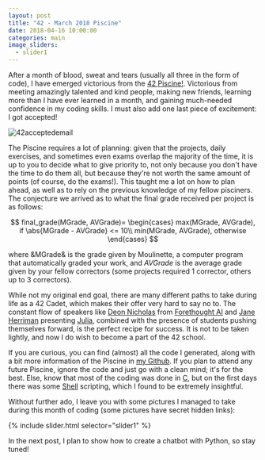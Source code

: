 ```yaml
---
layout: post
title: "42 - March 2018 Piscine"
date: 2018-04-16 10:00:00
categories: main
image_sliders:
  - slider1
---
```


After a month of blood, sweat and tears (usually all three in the form of code), I have emerged victorious from the [42 Piscine!](https://www.42.us.org/program/intensive-basic-training/). Victorious from meeting amazingly talented and kind people, making new friends, learning more than I have ever learned in a month, and gaining much-needed confidence in my coding skills. I must also add one last piece of excitement: I got accepted!

![42acceptedemail](https://user-images.githubusercontent.com/24496178/38800989-7f5322d6-411d-11e8-82e2-15a94b7eef3e.PNG)

The Piscine requires a lot of planning: given that the projects, daily exercises, and sometimes even exams overlap the majority of the time, it is up to you to decide what to give priority to, not only because you don't have the time to do them all, but because they're not worth the same amount of points (of course, do the exams!). This taught me a lot on how to plan ahead, as well as to rely on the previous knowledge of my fellow pisciners. The conjecture we arrived as to what the final grade received per project is as follows:

$$
final_grade(MGrade, AVGrade)=
\begin{cases}
max(MGrade, AVGrade), if \abs{MGrade - AVGrade} <= 10\\
min(MGrade, AVGrade), otherwise 
\end{cases}
$$

where &MGrade& is the grade given by Moulinette, a computer program that automatically graded your work, and $AVGrade$ is the average grade given by your fellow correctors (some projects required 1 corrector, others up to 3 correctors).

While not my original end goal, there are many different paths to take during life as a 42 Cadet, which makes their offer very hard to say no to. The constant flow of speakers like [Deon Nicholas](https://angel.co/deon-nicholas) from [Forethought AI](https://www.forethought.ai/) and [Jane Herriman](https://twitter.com/janeherriman) presenting [Julia](https://www.juliabox.com/), combined with the presence of students pushing themselves forward, is the perfect recipe for success. It is not to be taken lightly, and now I do wish to become a part of the 42 school.

If you are curious, you can find (almost) all the code I generated, along with a bit more information of the Piscine in [my Github](https://github.com/PDillis/42SiliconValley). If you plan to attend any future Piscine, ignore the code and just go with a clean mind; it's for the best. Else, know that most of the coding was done in [C](https://en.wikipedia.org/wiki/C_(programming_language)), but on the first days there was some [Shell](https://en.wikipedia.org/wiki/Shell_(computing)) scripting, which I found to be extremely insightful.

Without further ado, I leave you with some pictures I managed to take during this month of coding (some pictures have secret hidden links):

{% include slider.html selector="slider1" %}

In the next post, I plan to show how to create a chatbot with Python, so stay tuned!
